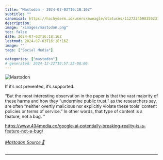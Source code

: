 ```yaml
---
title: "Mastodon - 2024-07-03T16:18:16Z"
subtitle: ""
canonical: https://hachyderm.io/users/mweagle/statuses/112723459835923790
description:
image: "/images/mastodon.png"
toc: false
date: 2024-07-03T16:18:16Z
lastmod: 2024-07-03T16:18:16Z
image: ""
tags: ["Social Media"]

categories: ["mastodon"]
# generated: 2024-12-22T19:57:25-08:00
---
```

![Mastodon](/images/mastodon.png)

<p>If it’s not prevented, it’s supported.</p><p>“But the most interesting observation in the paper is that the vast majority of these harms and how they “undermine public trust,” as the researchers say, are often “neither overtly malicious nor explicitly violate these tools’ content policies or terms of service.” In other words, that type of content is a feature, not a bug. “</p><p><a href="https://www.404media.co/google-ai-potentially-breaking-reality-is-a-feature-not-a-bug/" target="_blank" rel="nofollow noopener noreferrer" translate="no"><span class="invisible">https://www.</span><span class="ellipsis">404media.co/google-ai-potentia</span><span class="invisible">lly-breaking-reality-is-a-feature-not-a-bug/</span></a></p>


###### [Mastodon Source 🐘](https://hachyderm.io/@mweagle/112723459835923790)

___

